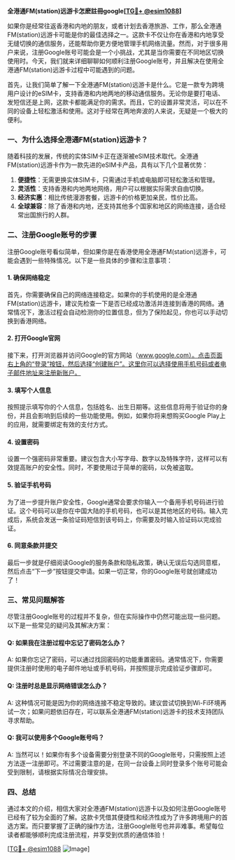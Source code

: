 **全港通FM(station)远游卡怎麽註冊google[[TG💪+ @esim1088](https://t.me/s/esim1088)]**

如果你是经常往返香港和内地的朋友，或者计划去香港旅游、工作，那么全港通FM(station)远游卡可能是你的最佳选择之一。这款卡不仅让你在香港和内地享受无缝切换的通信服务，还能帮助你更方便地管理手机网络流量。然而，对于很多用户来说，注册Google账号可能会是一个小挑战，尤其是当你需要在不同地区切换使用时。今天，我们就来详细聊聊如何顺利注册Google账号，并且解决在使用全港通FM(station)远游卡过程中可能遇到的问题。

首先，让我们简单了解一下全港通FM(station)远游卡是什么。它是一款专为跨境用户设计的eSIM卡，支持香港和内地两地的移动通信服务。无论你是要打电话、发短信还是上网，这款卡都能满足你的需求。而且，它的设置非常灵活，可以在不同的设备上轻松激活和使用。这对于经常在两地奔波的人来说，无疑是一个极大的便利。

### 一、为什么选择全港通FM(station)远游卡？

随着科技的发展，传统的实体SIM卡正在逐渐被eSIM技术取代。全港通FM(station)远游卡作为一款先进的eSIM卡产品，具有以下几个显著优势：

1. **便捷性**：无需更换实体SIM卡，只需通过手机或电脑即可轻松激活和管理。
2. **灵活性**：支持香港和内地两地网络，用户可以根据实际需求自由切换。
3. **经济实惠**：相比传统漫游套餐，远游卡的价格更加亲民，性价比高。
4. **全球兼容**：除了香港和内地，还支持其他多个国家和地区的网络连接，适合经常出国旅行的人群。

### 二、注册Google账号的步骤

注册Google账号看似简单，但如果你是在香港使用全港通FM(station)远游卡，可能会遇到一些特殊情况。以下是一些具体的步骤和注意事项：

#### 1. 确保网络稳定

首先，你需要确保自己的网络连接稳定。如果你的手机使用的是全港通FM(station)远游卡，建议先检查一下是否已经成功激活并连接到香港的网络。通常情况下，激活过程会自动检测你的位置信息，但为了保险起见，你也可以手动切换到香港网络。

#### 2. 打开Google官网

接下来，打开浏览器并访问Google的官方网站（www.google.com）。点击页面右上角的“登录”按钮，然后选择“创建账户”。这里你可以选择使用手机号码或者电子邮件地址来注册新账户。

#### 3. 填写个人信息

按照提示填写你的个人信息，包括姓名、出生日期等。这些信息将用于验证你的身份，并且会影响到后续的一些功能使用。例如，如果你将来想购买Google Play上的应用，就需要绑定有效的支付方式。

#### 4. 设置密码

设置一个强密码非常重要。建议包含大小写字母、数字以及特殊字符，这样可以有效提高账户的安全性。同时，不要使用过于简单的密码，以免被盗取。

#### 5. 验证手机号码

为了进一步提升账户安全性，Google通常会要求你输入一个备用手机号码进行验证。这个号码可以是你在中国大陆的手机号码，也可以是其他地区的号码。输入完成后，系统会发送一条验证码短信到该号码上，你需要及时输入验证码以完成验证。

#### 6. 同意条款并提交

最后一步就是仔细阅读Google的服务条款和隐私政策，确认无误后勾选同意框，然后点击“下一步”按钮提交申请。如果一切正常，你的Google账号就创建成功了！

### 三、常见问题解答

尽管注册Google账号的过程并不复杂，但在实际操作中仍然可能出现一些问题。以下是一些常见的疑问及其解决方案：

#### Q: 如果我在注册过程中忘记了密码怎么办？
A: 如果你忘记了密码，可以通过找回密码的功能重置密码。通常情况下，你需要提供注册时使用的电子邮件地址或手机号码，并按照提示完成验证步骤即可。

#### Q: 注册时总是显示网络错误怎么办？
A: 这种情况可能是因为你的网络连接不稳定导致的。建议尝试切换到Wi-Fi环境再试一次；如果问题依旧存在，可以联系全港通FM(station)远游卡的技术支持团队寻求帮助。

#### Q: 我可以使用多个Google账号吗？
A: 当然可以！如果你有多个设备需要分别登录不同的Google账号，只需按照上述方法逐一注册即可。不过需要注意的是，在同一台设备上同时登录多个账号可能会受到限制，请根据实际情况合理安排。

### 四、总结

通过本文的介绍，相信大家对全港通FM(station)远游卡以及如何注册Google账号已经有了较为全面的了解。这款卡凭借其便捷性和经济性成为了许多跨境用户的首选方案。而只要掌握了正确的操作方法，注册Google账号也并非难事。希望每位读者都能够顺利完成注册流程，并享受到优质的通信体验！

[[TG💪+ @esim1088](https://t.me/s/esim1088) ![Image](https://i.postimg.cc/4NQfJmqS/Snipaste-2025-05-13-00-14-12.png)]